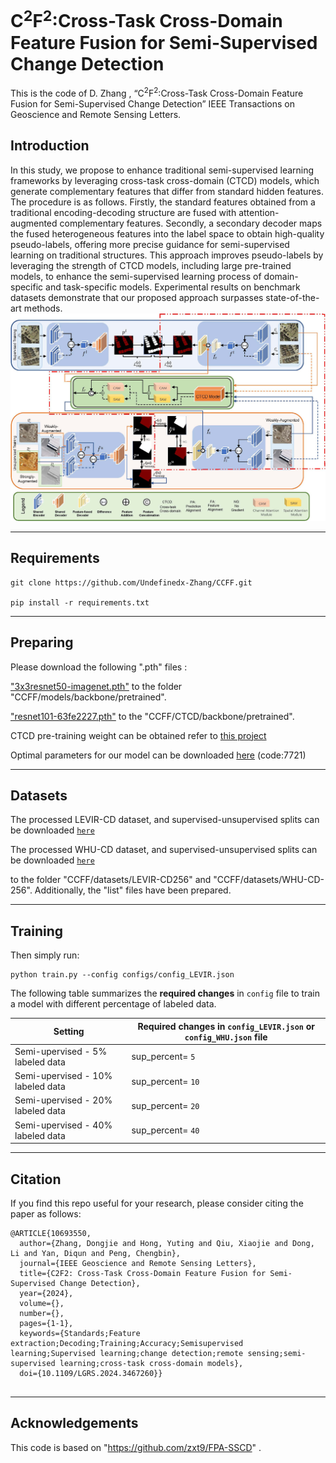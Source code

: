 # C<sup>2</sup>F<sup>2</sup>:Cross-Task Cross-Domain Feature Fusion for Semi-Supervised Change Detection

This is the code of D. Zhang , “C<sup>2</sup>F<sup>2</sup>:Cross-Task Cross-Domain Feature Fusion for Semi-Supervised Change Detection” IEEE Transactions on Geoscience and Remote Sensing Letters.

## Introduction
In this study, we propose to enhance traditional semi-supervised learning frameworks by leveraging cross-task cross-domain (CTCD) models, which generate complementary features that differ from standard hidden features. The procedure is as follows. Firstly, the standard features obtained from a traditional encoding-decoding structure are fused with attention-augmented complementary features. Secondly, a secondary decoder maps the fused heterogeneous features into the label space to obtain high-quality pseudo-labels, offering more precise guidance for semi-supervised learning on traditional structures. This approach improves pseudo-labels by leveraging the strength of CTCD models, including large pre-trained models, to enhance the semi-supervised learning process of domain-specific and task-specific models. Experimental results on benchmark datasets demonstrate that our proposed approach surpasses state-of-the-art methods.
![img](./img/CCFF2.jpg)

---

## Requirements

```
git clone https://github.com/Undefinedx-Zhang/CCFF.git

pip install -r requirements.txt
```

---

## Preparing

Please download the following ".pth" files :

["3x3resnet50-imagenet.pth"](https://github.com/yassouali/CCT/releases/download/v0.1/3x3resnet50-imagenet.pth") to the folder "CCFF/models/backbone/pretrained". 

["resnet101-63fe2227.pth"](https://download.pytorch.org/models/resnet101-63fe2227.pth) to the "CCFF/CTCD/backbone/pretrained". 

CTCD pre-training weight can be obtained refer to [this project](https://github.com/xiaoqiang-lu/LSST)

Optimal parameters for our model can be downloaded [here](https://pan.baidu.com/s/15k_c4KtkgSrCAi0U4LsnXA) (code:7721)



---
## Datasets

The processed LEVIR-CD dataset, and supervised-unsupervised splits can be downloaded [`here`](https://www.dropbox.com/s/18fb5jo0npu5evm/LEVIR-CD256.zip?dl=0)

The processed WHU-CD dataset, and supervised-unsupervised splits can be downloaded [`here`](https://www.dropbox.com/s/r76a00jcxp5d3hl/WHU-CD-256.zip?dl=0)

to the folder "CCFF/datasets/LEVIR-CD256" and "CCFF/datasets/WHU-CD-256". Additionally, the "list" files have been prepared.

---

## Training 

Then simply run:
```
python train.py --config configs/config_LEVIR.json
```
 
The following table summarizes the **required changes** in ``config`` file to train a model with different percentage of labeled data. 

| Setting | Required changes in `config_LEVIR.json` or `config_WHU.json` file |
| --- | --- |
| Semi-upervised - 5% labeled data | sup_percent= `5`|
| Semi-upervised - 10% labeled data | sup_percent= `10`|
| Semi-upervised - 20% labeled data | sup_percent= `20`|
| Semi-upervised - 40% labeled data | sup_percent= `40`|

---

## Citation

If you find this repo useful for your research, please consider citing the paper as follows:

```
@ARTICLE{10693550,
  author={Zhang, Dongjie and Hong, Yuting and Qiu, Xiaojie and Dong, Li and Yan, Diqun and Peng, Chengbin},
  journal={IEEE Geoscience and Remote Sensing Letters}, 
  title={C2F2: Cross-Task Cross-Domain Feature Fusion for Semi-Supervised Change Detection}, 
  year={2024},
  volume={},
  number={},
  pages={1-1},
  keywords={Standards;Feature extraction;Decoding;Training;Accuracy;Semisupervised learning;Supervised learning;change detection;remote sensing;semi-supervised learning;cross-task cross-domain models},
  doi={10.1109/LGRS.2024.3467260}}
  
```
---

## Acknowledgements

This code is based on "https://github.com/zxt9/FPA-SSCD"  .

